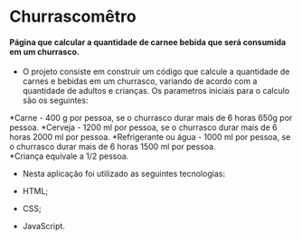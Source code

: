 # Churrascomêtro

#### Página que calcular a quantidade de carnee bebida que será consumida em um churrasco.

- O projeto consiste em construir um código que calcule a quantidade de carnes e bebidas em um churrasco, variando de acordo com a quantidade de adultos e crianças. Os parametros iniciais para o calculo são os seguintes:

*Carne - 400 g por pessoa, se o churrasco durar mais de 6 horas 650g por pessoa.
*Cerveja - 1200 ml por pessoa, se o churrasco durar mais de 6 horas 2000 ml por pessoa.
*Refrigerante ou água - 1000 ml por pessoa, se o churrasco durar mais de 6 horas 1500 ml por pessoa.    
*Criança equivale a 1/2 pessoa.

- Nesta aplicação foi utilizado as seguintes tecnologias:

* HTML;

* CSS;

* JavaScript.